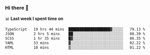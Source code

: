 ### Hi there 👋

<!--
**DBvc/DBvc** is a ✨ _special_ ✨ repository because its `README.md` (this file) appears on your GitHub profile.

Here are some ideas to get you started:

- 🔭 I’m currently working on ...
- 🌱 I’m currently learning ...
- 👯 I’m looking to collaborate on ...
- 🤔 I’m looking for help with ...
- 💬 Ask me about ...
- 📫 How to reach me: ...
- 😄 Pronouns: ...
- ⚡ Fun fact: ...
-->

📊 **Last week I spent time on**
<!--START_SECTION:waka-->

```txt
TypeScript   19 hrs 44 mins  ███████████████████▓░░░░░   79.13 %
JSON         2 hrs 5 mins    ██░░░░░░░░░░░░░░░░░░░░░░░   08.39 %
SCSS         1 hr 35 mins    █▓░░░░░░░░░░░░░░░░░░░░░░░   06.35 %
YAML         33 mins         ▓░░░░░░░░░░░░░░░░░░░░░░░░   02.22 %
HTML         18 mins         ▒░░░░░░░░░░░░░░░░░░░░░░░░   01.22 %
```

<!--END_SECTION:waka-->
